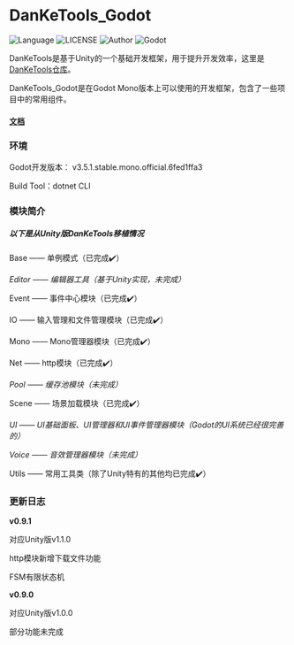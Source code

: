 # DanKeTools_Godot

![Language](https://img.shields.io/badge/Language-Csharp-C#) ![LICENSE](https://img.shields.io/badge/LICENSE-Apache--2.0-yellow) ![Author](https://img.shields.io/badge/Author-DanKe-blue) ![Godot](https://img.shields.io/badge/Godot-v3.5.1.mono-red)

DanKeTools是基于Unity的一个基础开发框架，用于提升开发效率，这里是[DanKeTools仓库](https://github.com/DanKE123abc/DanKeTools/)。

DanKeTools_Godot是在Godot Mono版本上可以使用的开发框架，包含了一些项目中的常用组件。

#### [文档](https://github.com/DanKE123abc/DanKeTools_Godot/blob/main/DanKeTools/README.md)

### 环境

Godot开发版本： v3.5.1.stable.mono.official.6fed1ffa3

Build Tool：dotnet CLI

### 模块简介

##### 以下是从Unity版DanKeTools移植情况

Base —— 单例模式（已完成✔️）

*Editor —— 编辑器工具（基于Unity实现，未完成）*

Event —— 事件中心模块（已完成✔️）

IO —— 输入管理和文件管理模块（已完成✔️）

Mono —— Mono管理器模块（已完成✔️）

Net —— http模块（已完成✔️）

*Pool —— 缓存池模块（未完成）*

Scene —— 场景加载模块（已完成✔️）

*UI —— UI基础面板、UI管理器和UI事件管理器模块（Godot的UI系统已经很完善的）*

*Voice —— 音效管理器模块（未完成）*

Utils —— 常用工具类（除了Unity特有的其他均已完成✔️）

### 更新日志

**v0.9.1**

对应Unity版v1.1.0

http模块新增下载文件功能

FSM有限状态机

**v0.9.0**

对应Unity版v1.0.0

部分功能未完成
